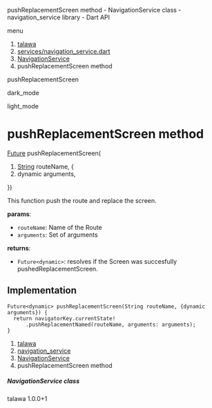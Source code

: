 




pushReplacementScreen method - NavigationService class - navigation\_service library - Dart API







menu

1. [talawa](../../index.html)
2. [services/navigation\_service.dart](../../file-___home_harshil_Desktop_open-source_palisadoes_talawa_lib_services_navigation_service/)
3. [NavigationService](../../file-___home_harshil_Desktop_open-source_palisadoes_talawa_lib_services_navigation_service/NavigationService-class.html)
4. pushReplacementScreen method

pushReplacementScreen


dark\_mode

light\_mode




# pushReplacementScreen method


[Future](https://api.flutter.dev/flutter/dart-core/Future-class.html)
pushReplacementScreen(

1. [String](https://api.flutter.dev/flutter/dart-core/String-class.html) routeName, {
2. dynamic arguments,

})

This function push the route and replace the screen.

**params**:

* `routeName`: Name of the Route
* `arguments`: Set of arguments

**returns**:

* `Future<dynamic>`: resolves if the Screen was succesfully pushedReplacementScreen.

## Implementation

```
Future<dynamic> pushReplacementScreen(String routeName, {dynamic arguments}) {
  return navigatorKey.currentState!
      .pushReplacementNamed(routeName, arguments: arguments);
}
```

 


1. [talawa](../../index.html)
2. [navigation\_service](../../file-___home_harshil_Desktop_open-source_palisadoes_talawa_lib_services_navigation_service/)
3. [NavigationService](../../file-___home_harshil_Desktop_open-source_palisadoes_talawa_lib_services_navigation_service/NavigationService-class.html)
4. pushReplacementScreen method

##### NavigationService class





talawa
1.0.0+1






